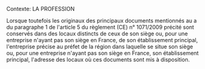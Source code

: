 Contexte: LA PROFESSION

Lorsque toutefois les originaux des principaux documents mentionnés au a du paragraphe 1 de l'article 5 du règlement (CE) n° 1071/2009 précité sont conservés dans des locaux distincts de ceux de son siège ou, pour une entreprise n'ayant pas son siège en France, de son établissement principal, l'entreprise précise au préfet de la région dans laquelle se situe son siège ou, pour une entreprise n'ayant pas son siège en France, son établissement principal, l'adresse des locaux où ces documents sont mis à disposition.